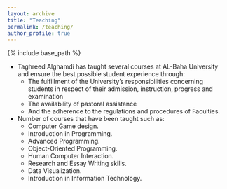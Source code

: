 ```yaml
---
layout: archive
title: "Teaching"
permalink: /teaching/
author_profile: true
---
```


{% include base_path %}


* Taghreed Alghamdi has  taught several courses at AL-Baha University and ensure the best possible student experience through:
  * The fulfillment of the University’s responsibilities concerning students in respect of their admission, instruction, progress and examination
  * The availability of pastoral assistance
  * And the adherence to the regulations and procedures of Faculties.
* Number of courses that have been taught such as:
    * Computer Game design.
    * Introduction in Programming.
    * Advanced Programming.
    * Object-Oriented Programming.
    * Human Computer Interaction.
    * Research and Essay Writing skills.
    * Data Visualization.
    * Introduction in Information Technology.
